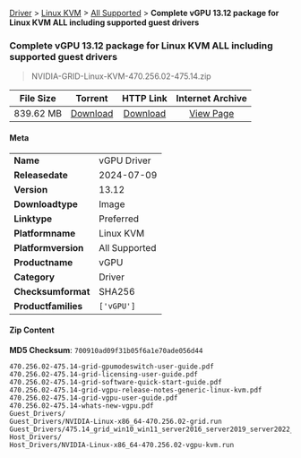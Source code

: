 
[Driver](/README.md)  >  [Linux KVM](/index/Driver/Linux_KVM.md)  >  [All Supported](/index/Driver/Linux_KVM/All_Supported.md)  >  **Complete vGPU 13.12 package for Linux KVM ALL including supported guest drivers**


###    Complete vGPU 13.12 package for Linux KVM ALL including supported guest drivers

> NVIDIA-GRID-Linux-KVM-470.256.02-475.14.zip   


| **File Size** | **Torrent**  | **HTTP Link** | **Internet Archive** |
|:-------------:|:------------:|:-------------:|:--------------------:|
| 839.62 MB |  [Download](https://archive.org/download/nvgpu_NVIDIA-GRID-Linux-KVM-470.256.02-475.14.zip/nvgpu_NVIDIA-GRID-Linux-KVM-470.256.02-475.14.zip_archive.torrent)       | [Download](https://archive.org/compress/nvgpu_NVIDIA-GRID-Linux-KVM-470.256.02-475.14.zip) | [View Page](https://archive.org/details/nvgpu_NVIDIA-GRID-Linux-KVM-470.256.02-475.14.zip)       |

#### Meta

<table>
<tr><td><strong>Name</strong></td><td>vGPU Driver</td></tr>
<tr><td><strong>Releasedate</strong></td><td>2024-07-09</td></tr>
<tr><td><strong>Version</strong></td><td>13.12</td></tr>
<tr><td><strong>Downloadtype</strong></td><td>Image</td></tr>
<tr><td><strong>Linktype</strong></td><td>Preferred</td></tr>
<tr><td><strong>Platformname</strong></td><td>Linux KVM</td></tr>
<tr><td><strong>Platformversion</strong></td><td>All Supported</td></tr>
<tr><td><strong>Productname</strong></td><td>vGPU</td></tr>
<tr><td><strong>Category</strong></td><td>Driver</td></tr>
<tr><td><strong>Checksumformat</strong></td><td>SHA256</td></tr>
<tr><td><strong>Productfamilies</strong></td><td><code>['vGPU']</code></td></tr>
</table>

#### Zip Content

**MD5 Checksum**: `700910ad09f31b05f6a1e70ade056d44`

```text
470.256.02-475.14-grid-gpumodeswitch-user-guide.pdf
470.256.02-475.14-grid-licensing-user-guide.pdf
470.256.02-475.14-grid-software-quick-start-guide.pdf
470.256.02-475.14-grid-vgpu-release-notes-generic-linux-kvm.pdf
470.256.02-475.14-grid-vgpu-user-guide.pdf
470.256.02-475.14-whats-new-vgpu.pdf
Guest_Drivers/
Guest_Drivers/NVIDIA-Linux-x86_64-470.256.02-grid.run
Guest_Drivers/475.14_grid_win10_win11_server2016_server2019_server2022_64bit_international.exe
Host_Drivers/
Host_Drivers/NVIDIA-Linux-x86_64-470.256.02-vgpu-kvm.run
```